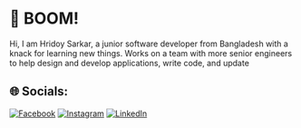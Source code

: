 # 💫 BOOM!
Hi, I am Hridoy Sarkar, a junior software developer from Bangladesh with a knack for learning new things. Works on a team with more senior engineers to help design and develop applications, write code, and update


## 🌐 Socials:
[![Facebook](https://img.shields.io/badge/Facebook-%231877F2.svg?logo=Facebook&logoColor=white)](https://facebook.com/heart.sarkar) [![Instagram](https://img.shields.io/badge/Instagram-%23E4405F.svg?logo=Instagram&logoColor=white)](https://instagram.com/hridoy__sarkar) [![LinkedIn](https://img.shields.io/badge/LinkedIn-%230077B5.svg?logo=linkedin&logoColor=white)](https://linkedin.com/in/hridoy-sarkar)

